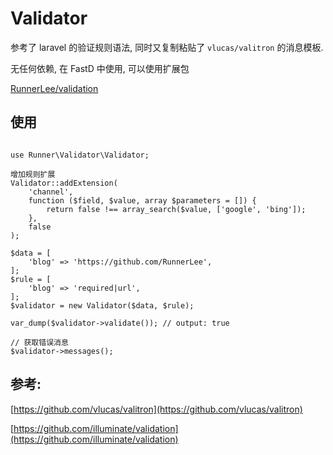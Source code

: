 # Validator

参考了 laravel 的验证规则语法, 同时又复制粘贴了 `vlucas/valitron` 的消息模板. 

无任何依赖, 在 FastD 中使用, 可以使用扩展包

[RunnerLee/validation](https://github.com/RunnerLee/validation)

## 使用
```

use Runner\Validator\Validator;

增加规则扩展
Validator::addExtension(
    'channel',
    function ($field, $value, array $parameters = []) {
        return false !== array_search($value, ['google', 'bing']);
    },
    false
);

$data = [
    'blog' => 'https://github.com/RunnerLee',
];
$rule = [
    'blog' => 'required|url',
];
$validator = new Validator($data, $rule);

var_dump($validator->validate()); // output: true

// 获取错误消息
$validator->messages();
```



## 参考:
[https://github.com/vlucas/valitron](https://github.com/vlucas/valitron)

[https://github.com/illuminate/validation](https://github.com/illuminate/validation)